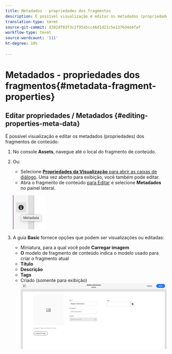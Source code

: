 ```yaml
---
title: Metadados - propriedades dos fragmentos
description: É possível visualização e editar os metadados (propriedades) dos fragmentos de conteúdo.
translation-type: tm+mt
source-git-commit: d302df83f3c2f95a5cc46d1d21c5e1376d4d4faf
workflow-type: tm+mt
source-wordcount: '111'
ht-degree: 10%

---
```



# Metadados - propriedades dos fragmentos{#metadata-fragment-properties}

## Editar propriedades / Metadados {#editing-properties-meta-data}

É possível visualização e editar os metadados (propriedades) dos fragmentos de conteúdo:

1. No console **Assets**, navegue até o local do fragmento de conteúdo.
2. Ou:

   * Selecione [**Propriedades da Visualização** para abrir as caixas de diálogo](/help/assets/manage-digital-assets.md#editing-properties). Uma vez aberto para exibição, você também pode editar.
   * Abra o fragmento de conteúdo [para Editar](/help/assets/content-fragments/content-fragments-managing.md#opening-the-fragment-editor) e selecione **Metadados** no painel lateral.

   ![metadata](assets/cfm-metadata-01.png)

3. A guia **Basic** fornece opções que podem ser visualizações ou editadas:

   * Miniatura, para a qual você pode **Carregar imagem**
   * **O** modelo de fragmento de conteúdo indica o modelo usado para criar o fragmento atual
   * **Título**
   * **Descrição**
   * **Tags**
   * Criado (somente para exibição)
   ![metadados](assets/cfm-metadata-02.png)

